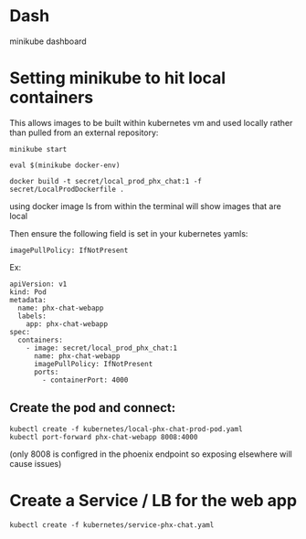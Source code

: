 # Dash

minikube dashboard

# Setting minikube to hit local containers

This allows images to be built within kubernetes vm and used locally rather than pulled from an external repository:

```
minikube start

eval $(minikube docker-env)

docker build -t secret/local_prod_phx_chat:1 -f secret/LocalProdDockerfile .
```

using docker image ls from within the terminal will show images that are local

Then ensure the following field is set in your kubernetes yamls:

`imagePullPolicy: IfNotPresent`

Ex:

```
apiVersion: v1
kind: Pod
metadata:
  name: phx-chat-webapp
  labels:
    app: phx-chat-webapp
spec:
  containers:
    - image: secret/local_prod_phx_chat:1
      name: phx-chat-webapp
      imagePullPolicy: IfNotPresent
      ports:
        - containerPort: 4000
```

## Create the pod and connect:


```
kubectl create -f kubernetes/local-phx-chat-prod-pod.yaml
kubectl port-forward phx-chat-webapp 8008:4000
```

(only 8008 is configred in the phoenix endpoint so exposing elsewhere will cause issues)

# Create a Service / LB for the web app

```
kubectl create -f kubernetes/service-phx-chat.yaml
```

